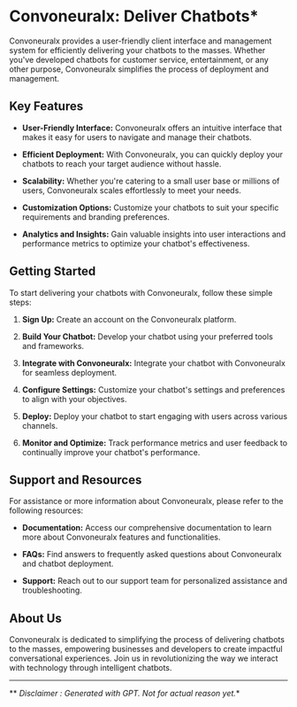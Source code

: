 # Convoneuralx: Deliver Chatbots*

Convoneuralx provides a user-friendly client interface and management system for efficiently delivering your chatbots to the masses. Whether you've developed chatbots for customer service, entertainment, or any other purpose, Convoneuralx simplifies the process of deployment and management.

## Key Features

- **User-Friendly Interface:** Convoneuralx offers an intuitive interface that makes it easy for users to navigate and manage their chatbots.

- **Efficient Deployment:** With Convoneuralx, you can quickly deploy your chatbots to reach your target audience without hassle.

- **Scalability:** Whether you're catering to a small user base or millions of users, Convoneuralx scales effortlessly to meet your needs.

- **Customization Options:** Customize your chatbots to suit your specific requirements and branding preferences.

- **Analytics and Insights:** Gain valuable insights into user interactions and performance metrics to optimize your chatbot's effectiveness.

## Getting Started

To start delivering your chatbots with Convoneuralx, follow these simple steps:

1. **Sign Up:** Create an account on the Convoneuralx platform.

2. **Build Your Chatbot:** Develop your chatbot using your preferred tools and frameworks.

3. **Integrate with Convoneuralx:** Integrate your chatbot with Convoneuralx for seamless deployment.

4. **Configure Settings:** Customize your chatbot's settings and preferences to align with your objectives.

5. **Deploy:** Deploy your chatbot to start engaging with users across various channels.

6. **Monitor and Optimize:** Track performance metrics and user feedback to continually improve your chatbot's performance.

## Support and Resources

For assistance or more information about Convoneuralx, please refer to the following resources:

- **Documentation:** Access our comprehensive documentation to learn more about Convoneuralx features and functionalities.

- **FAQs:** Find answers to frequently asked questions about Convoneuralx and chatbot deployment.

- **Support:** Reach out to our support team for personalized assistance and troubleshooting.

## About Us

Convoneuralx is dedicated to simplifying the process of delivering chatbots to the masses, empowering businesses and developers to create impactful conversational experiences. Join us in revolutionizing the way we interact with technology through intelligent chatbots.

---
** *Disclaimer : Generated with GPT. Not for actual reason yet.**
